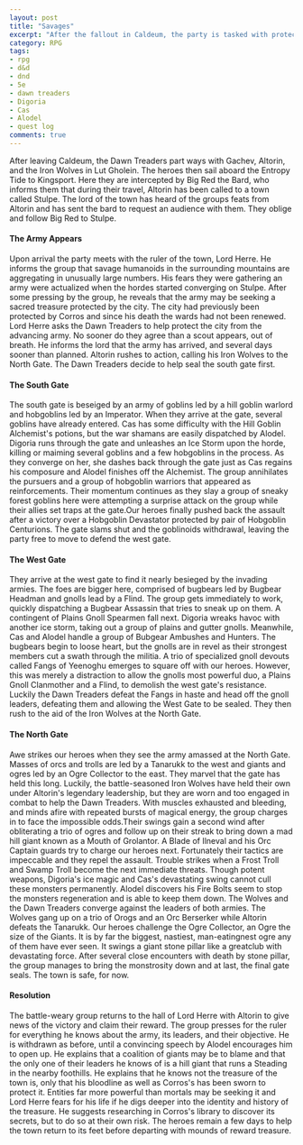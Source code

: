 ```yaml
---
layout: post
title: "Savages"
excerpt: "After the fallout in Caldeum, the party is tasked with protecting the well hidden town of Stulpe."
category: RPG
tags:
- rpg
- d&d
- dnd
- 5e
- dawn treaders
- Digoria
- Cas
- Alodel
- quest log
comments: true
---
```


After leaving Caldeum, the Dawn Treaders part ways with Gachev, Altorin, and the Iron Wolves in Lut Gholein. The heroes then sail aboard the Entropy Tide to Kingsport. Here they are intercepted by Big Red the Bard, who informs them that during their travel, Altorin has been called to a town called Stulpe. The lord of the town has heard of the groups feats from Altorin and has sent the bard to request an audience with them. They oblige and follow Big Red to Stulpe. 

#### The Army Appears

Upon arrival the party meets with the ruler of the town, Lord Herre. He informs the group that savage humanoids in the surrounding mountains are aggregating in unusually large numbers. His fears they were gathering an army were actualized when the hordes started converging on Stulpe. After some pressing by the group, he reveals that the army may be seeking a sacred treasure protected by the city. The city had previously been protected by Corros and since his death the wards had not been renewed. Lord Herre asks the Dawn Treaders to help protect the city from the advancing army. No sooner do they agree than a scout appears, out of breath. He informs the lord that the army has arrived, and several days sooner than planned. Altorin rushes to action, calling his Iron Wolves to the North Gate. The Dawn Treaders decide to help seal the south gate first. 

#### The South Gate

The south gate is beseiged by an army of goblins led by a hill goblin warlord and hobgoblins led by an Imperator. When they arrive at the gate, several goblins have already entered. Cas has some difficulty with the Hill Goblin Alchemist's potions, but the war shamans are easily dispatched by Alodel. Digoria runs through the gate and unleashes an Ice Storm upon the horde, killing or maiming several goblins and a few hobgoblins in the process. As they converge on her, she dashes back through the gate just as Cas regains his composure and Alodel finishes off the Alchemist. The group annihilates the pursuers and a group of hobgoblin warriors that appeared as reinforcements. Their momentum continues as they slay a group of sneaky forest goblins here were attempting a surprise attack on the group while their allies set traps at the gate.Our heroes finally pushed back the assault after a victory over a Hobgoblin Devastator protected by pair of Hobgoblin Centurions. The gate slams shut and the goblinoids withdrawal, leaving the party free to move to defend the west gate.

#### The West Gate

They arrive at the west gate to find it nearly besieged by the invading armies. The foes are bigger here, comprised of bugbears led by Bugbear Headman and gnolls lead by a Flind. The group gets immediately to work, quickly dispatching a Bugbear Assassin that tries to sneak up on them. A contingent of Plains Gnoll Spearmen fall next. Digoria wreaks havoc with another ice storm, taking out a group of plains and gutter gnolls. Meanwhile, Cas and Alodel handle a group of Bubgear Ambushes and Hunters. The bugbears begin to loose heart, but the gnolls are in revel as their strongest members cut a swath through the militia. A trio of specialized gnoll devouts called Fangs of Yeenoghu emerges to square off with our heroes. However, this was merely a distraction to allow the gnolls most powerful duo, a Plains Gnoll Clanmother and a Flind, to demolish the west gate's resistance. Luckily the Dawn Treaders defeat the Fangs in haste and head off the gnoll leaders, defeating them and allowing the West Gate to be sealed. They then rush to the aid of the Iron Wolves at the North Gate. 

#### The North Gate

Awe strikes our heroes when they see the army amassed at the North Gate. Masses of orcs and trolls are led by a Tanarukk to the west and giants and ogres led by an Ogre Collector to the east. They marvel that the gate has held this long. Luckily, the battle-seasoned Iron Wolves have held their own under Altorin's legendary leadership, but they are worn and too engaged in combat to help the Dawn Treaders. With muscles exhausted and bleeding, and minds afire with repeated bursts of magical energy, the group charges in to face the impossible odds.Their swings gain a second wind after obliterating a trio of ogres and follow up on their streak to bring down a mad hill giant known as a Mouth of Grolantor. A Blade of Ilneval and his Orc Captain guards try to charge our heroes next. Fortunately their tactics are impeccable and they repel the assault. Trouble strikes when a Frost Troll and Swamp Troll become the next immediate threats. Though potent weapons, Digoria's ice magic and Cas's devastating swing cannot cull these monsters permanently. Alodel discovers his Fire Bolts seem to stop the monsters regeneration and is able to keep them down. The Wolves and the Dawn Treaders converge against the leaders of both armies. The Wolves gang up on a trio of Orogs and an Orc Berserker while Altorin defeats the Tanarukk. Our heroes challenge the Ogre Collector, an Ogre the size of the Giants. It is by far the biggest, nastiest, man-eatingnest ogre any of them have ever seen. It swings a giant stone pillar like a greatclub with devastating force. After several close encounters with death by stone pillar, the group manages to bring the monstrosity down and at last, the final gate seals. The town is safe, for now. 

#### Resolution

The battle-weary group returns to the hall of Lord Herre with Altorin to give news of the victory and claim their reward. The group presses for the ruler for everything he knows about the army, its leaders, and their objective. He is withdrawn as before, until a convincing speech by Alodel encourages him to open up. He explains that a coalition of giants may be to blame and that the only one of their leaders he knows of is a hill giant that runs a Steading in the nearby foothills. He explains that he knows not the treasure of the town is, only that his bloodline as well as Corros's has been sworn to protect it. Entities far more powerful than mortals may be seeking it and Lord Herre fears for his life if he digs deeper into the identity and history of the treasure. He suggests researching in Corros's library to discover its secrets, but to do so at their own risk. The heroes remain a few days to help the town return to its feet before departing with mounds of reward treasure.
